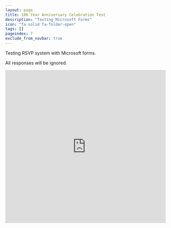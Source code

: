 ```yaml
---
layout: page
title: 100 Year Anniversary Celebration Test
description: "Testing Microsoft Forms"
icon: "fa-solid fa-folder-open"
tags: []
pageindex: 7
exclude_from_navbar: true
---
```


Testing RSVP system with Microsoft forms.

All responses will be ignored.

<iframe width="640px" height="480px" src="https://forms.office.com/r/F5wghP0U95?embed=true" frameborder="0" marginwidth="0" marginheight="0" style="border: none; max-width:100%; max-height:100vh" allowfullscreen webkitallowfullscreen mozallowfullscreen msallowfullscreen> </iframe>

